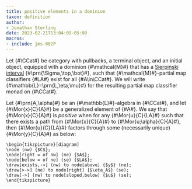 ```yaml
---
title: positive elements in a dominion
taxon: definition
author:
- Jonathan Sterling
date: 2023-02-21T13:04:09-05:00
macros: 
- include: jms-002P
---
```


Let {#\CCat#} be category with pullbacks, a terminal object, and an initial object, equipped with a dominion {#\mathcal{M}#} that has a [Sierpiński interval](jms-002P) {#\prn{\Sigma,\top,\bot}#}, such that {#\mathcal{M}#}-partial map classifiers {#LA#} exist for all {#A\in\CCat#}. We will write {#\mathbb{L}=\prn{L,\eta,\mu}#} for the resulting partial map classifier monad on {#\CCat#}.

Let {#\prn{A,\alpha}#} be an {#\mathbb{L}#}-algebra in {#\CCat#}, and let {#\Mor{x}{C}{A}#} be a generalized element of {#A#}. We say that {#\Mor{x}{C}{A}#} is *positive* when for any {#\Mor{u}{C}{LA}#} such that there exists a path from {#\Mor{x}{C}{A}#} to {#\Mor{u;\alpha}{C}{A}#}, then {#\Mor{u}{C}{LA}#} factors through some (necessarily unique) {#\Mor{y}{C}{A}#} as below:

```render-latex
\begin{tikzpicture}[diagram]
\node (nw) {$C$};
\node[right = of nw] (ne) {$A$};
\node[below = of ne] (se) {$LA$};
\draw[exists,->] (nw) to node[above] {$y$} (ne);
\draw[>->] (ne) to node[right] {$\eta_A$} (se);
\draw[->] (nw) to node[sloped,below] {$u$} (se);
\end{tikzpicture}
```
